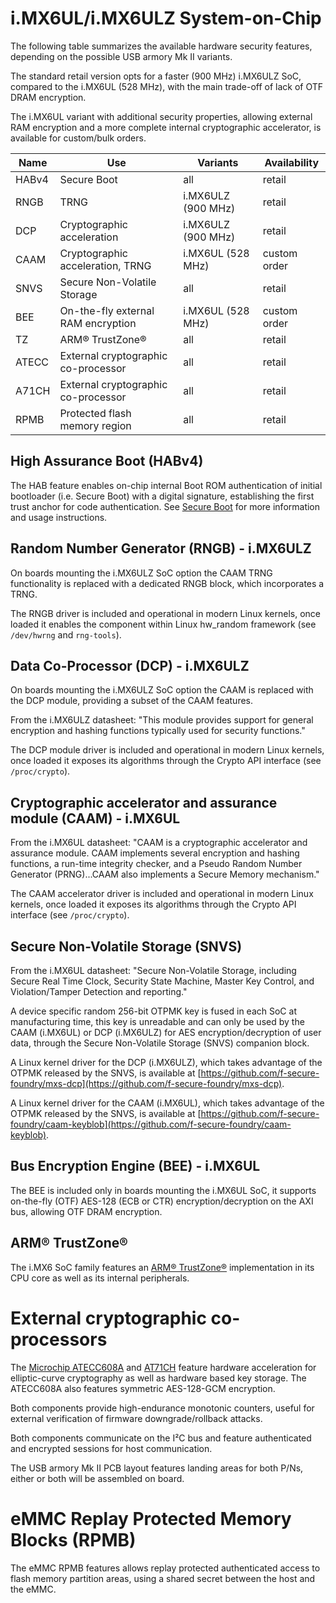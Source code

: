 # i.MX6UL/i.MX6ULZ System-on-Chip

The following table summarizes the available hardware security features,
depending on the possible USB armory Mk II variants.

The standard retail version opts for a faster (900 MHz) i.MX6ULZ SoC, compared
to the i.MX6UL (528 MHz), with the main trade-off of lack of OTF DRAM
encryption.

The i.MX6UL variant with additional security properties, allowing external RAM
encryption and a more complete internal cryptographic accelerator, is available
for custom/bulk orders.

| Name  | Use                                  | Variants           | Availability |
|-------|--------------------------------------|--------------------|--------------|
| HABv4 | Secure Boot                          | all                | retail       |
| RNGB  | TRNG                                 | i.MX6ULZ (900 MHz) | retail       |
| DCP   | Cryptographic acceleration           | i.MX6ULZ (900 MHz) | retail       |
| CAAM  | Cryptographic acceleration, TRNG     | i.MX6UL  (528 MHz) | custom order |
| SNVS  | Secure Non-Volatile Storage          | all                | retail       |
| BEE   | On-the-fly external RAM encryption   | i.MX6UL  (528 MHz) | custom order |
| TZ    | ARM® TrustZone®                      | all                | retail       |
| ATECC | External cryptographic co-processor  | all                | retail       |
| A71CH | External cryptographic co-processor  | all                | retail       |
| RPMB  | Protected flash memory region        | all                | retail       |

## High Assurance Boot (HABv4)

The HAB feature enables on-chip internal Boot ROM authentication of initial
bootloader (i.e. Secure Boot) with a digital signature, establishing the first
trust anchor for code authentication. See
[Secure Boot](https://github.com/f-secure-foundry/usbarmory/wiki/Secure-boot-(Mk-II)) for
more information and usage instructions.

## Random Number Generator (RNGB) - i.MX6ULZ

On boards mounting the i.MX6ULZ SoC option the CAAM TRNG functionality is
replaced with a dedicated RNGB block, which incorporates a TRNG.

The RNGB driver is included and operational in modern Linux kernels, once
loaded it enables the component within Linux hw_random framework (see
`/dev/hwrng` and `rng-tools`).

## Data Co-Processor (DCP) - i.MX6ULZ

On boards mounting the i.MX6ULZ SoC option the CAAM is replaced with the DCP
module, providing a subset of the CAAM features.

From the i.MX6ULZ datasheet: "This module provides support for general
encryption and hashing functions typically used for security functions."

The DCP module driver is included and operational in modern Linux kernels, once
loaded it exposes its algorithms through the Crypto API interface (see
`/proc/crypto`).

## Cryptographic accelerator and assurance module (CAAM) - i.MX6UL

From the i.MX6UL datasheet: "CAAM is a cryptographic accelerator and assurance
module. CAAM implements several encryption and hashing functions, a run-time
integrity checker, and a Pseudo Random Number Generator (PRNG)...CAAM also
implements a Secure Memory mechanism."

The CAAM accelerator driver is included and operational in modern Linux
kernels, once loaded it exposes its algorithms through the Crypto API interface
(see `/proc/crypto`).

## Secure Non-Volatile Storage (SNVS)

From the i.MX6UL datasheet: "Secure Non-Volatile Storage, including Secure Real
Time Clock, Security State Machine, Master Key Control, and Violation/Tamper
Detection and reporting."

A device specific random 256-bit OTPMK key is fused in each SoC at
manufacturing time, this key is unreadable and can only be used by the CAAM
(i.MX6UL) or DCP (i.MX6ULZ) for AES encryption/decryption of user data, through
the Secure Non-Volatile Storage (SNVS) companion block.

A Linux kernel driver for the DCP (i.MX6ULZ), which takes advantage of the
OTPMK released by the SNVS, is available at
[https://github.com/f-secure-foundry/mxs-dcp](https://github.com/f-secure-foundry/mxs-dcp).

A Linux kernel driver for the CAAM (i.MX6UL), which takes advantage of the
OTPMK released by the SNVS, is available at
[https://github.com/f-secure-foundry/caam-keyblob](https://github.com/f-secure-foundry/caam-keyblob).

## Bus Encryption Engine (BEE) - i.MX6UL

The BEE is included only in boards mounting the i.MX6UL SoC, it supports
on-the-fly (OTF) AES-128 (ECB or CTR) encryption/decryption on the AXI bus,
allowing OTF DRAM encryption.

## ARM® TrustZone®

The i.MX6 SoC family features an [ARM® TrustZone®](http://www.arm.com/products/processors/technologies/trustzone/)
implementation in its CPU core as well as its internal peripherals.

# External cryptographic co-processors

The [Microchip ATECC608A](https://www.microchip.com/wwwproducts/en/ATECC608A) and
[AT71CH](https://www.nxp.com/products/identification-and-security/authentication/plug-and-trust-the-fast-easy-way-to-deploy-secure-iot-connections:A71CH)
feature hardware acceleration for elliptic-curve cryptography as well as
hardware based key storage. The ATECC608A also features symmetric AES-128-GCM encryption.

Both components provide high-endurance monotonic counters, useful for external
verification of firmware downgrade/rollback attacks.

Both components communicate on the I²C bus and feature authenticated and
encrypted sessions for host communication.

The USB armory Mk II PCB layout features landing areas for both P/Ns, either or
both will be assembled on board.

# eMMC Replay Protected Memory Blocks (RPMB)

The eMMC RPMB features allows replay protected authenticated access to flash
memory partition areas, using a shared secret between the host and the eMMC.
